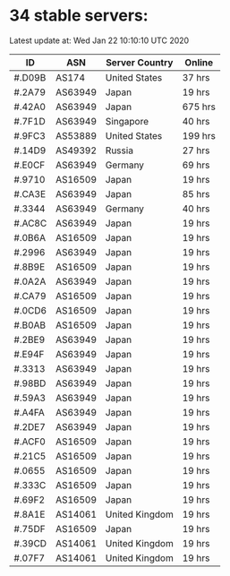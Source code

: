 # 34 stable servers:

Latest update at: Wed Jan 22 10:10:10 UTC 2020

| ID | ASN | Server Country | Online |
| -- | --- | -------------- | ------ |
| #.D09B | AS174 | United States | 37 hrs |
| #.2A79 | AS63949 | Japan | 19 hrs |
| #.42A0 | AS63949 | Japan | 675 hrs |
| #.7F1D | AS63949 | Singapore | 40 hrs |
| #.9FC3 | AS53889 | United States | 199 hrs |
| #.14D9 | AS49392 | Russia | 27 hrs |
| #.E0CF | AS63949 | Germany | 69 hrs |
| #.9710 | AS16509 | Japan | 19 hrs |
| #.CA3E | AS63949 | Japan | 85 hrs |
| #.3344 | AS63949 | Germany | 40 hrs |
| #.AC8C | AS63949 | Japan | 19 hrs |
| #.0B6A | AS16509 | Japan | 19 hrs |
| #.2996 | AS63949 | Japan | 19 hrs |
| #.8B9E | AS16509 | Japan | 19 hrs |
| #.0A2A | AS63949 | Japan | 19 hrs |
| #.CA79 | AS16509 | Japan | 19 hrs |
| #.0CD6 | AS16509 | Japan | 19 hrs |
| #.B0AB | AS16509 | Japan | 19 hrs |
| #.2BE9 | AS63949 | Japan | 19 hrs |
| #.E94F | AS63949 | Japan | 19 hrs |
| #.3313 | AS63949 | Japan | 19 hrs |
| #.98BD | AS63949 | Japan | 19 hrs |
| #.59A3 | AS63949 | Japan | 19 hrs |
| #.A4FA | AS63949 | Japan | 19 hrs |
| #.2DE7 | AS63949 | Japan | 19 hrs |
| #.ACF0 | AS16509 | Japan | 19 hrs |
| #.21C5 | AS16509 | Japan | 19 hrs |
| #.0655 | AS16509 | Japan | 19 hrs |
| #.333C | AS16509 | Japan | 19 hrs |
| #.69F2 | AS16509 | Japan | 19 hrs |
| #.8A1E | AS14061 | United Kingdom | 19 hrs |
| #.75DF | AS16509 | Japan | 19 hrs |
| #.39CD | AS14061 | United Kingdom | 19 hrs |
| #.07F7 | AS14061 | United Kingdom | 19 hrs |

